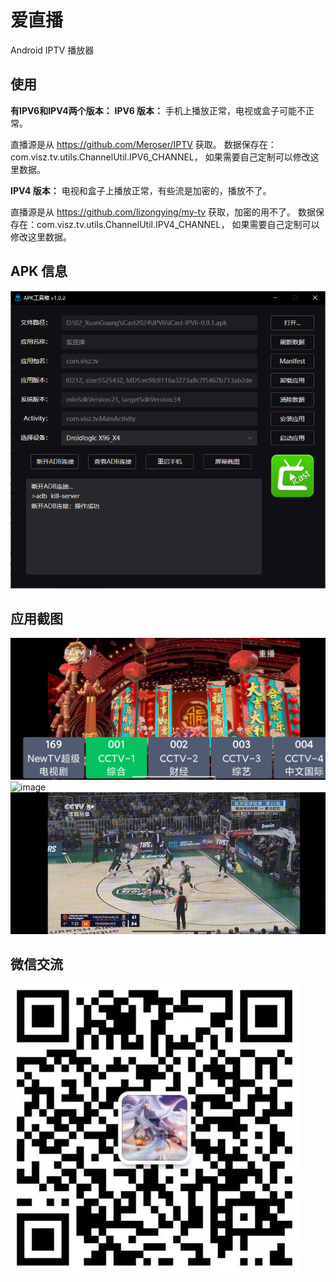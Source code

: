 # 爱直播

Android IPTV 播放器

## 使用

**有IPV6和IPV4两个版本：**
**IPV6 版本：**
手机上播放正常，电视或盒子可能不正常。

直播源是从 https://github.com/Meroser/IPTV 获取。
数据保存在：com.visz.tv.utils.ChannelUtil.IPV6_CHANNEL，
如果需要自己定制可以修改这里数据。


**IPV4 版本：**
电视和盒子上播放正常，有些流是加密的，播放不了。

直播源是从 https://github.com/lizongying/my-tv 获取，加密的用不了。
数据保存在：com.visz.tv.utils.ChannelUtil.IPV4_CHANNEL，
如果需要自己定制可以修改这里数据。

## APK 信息
![image](./images/apk_info.png)

## 应用截图
![image](./images/screen1.png)
![image](./images/screen2.png)
![image](./images/screen3.gif)

## 微信交流
![image](./images/qrcode-spzs.jpg)

